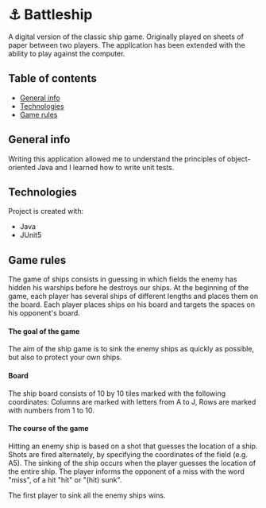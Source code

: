 # ⚓ Battleship
A digital version of the classic ship game.
Originally played on sheets of paper between two players. 
The application has been extended with the ability to play against the computer.

## Table of contents
* [General info](#general-info)
* [Technologies](#technologies)
* [Game rules](#game-rules)

## General info
Writing this application allowed me to understand the principles of object-oriented Java and I learned how to write unit tests.

## Technologies
Project is created with:
* Java
* JUnit5

## Game rules
The game of ships consists in guessing in which fields the enemy has hidden his warships before he destroys our ships. 
At the beginning of the game, each player has several ships of different lengths and places them on the board. 
Each player places ships on his board and targets the spaces on his opponent's board.

#### The goal of the game
The aim of the ship game is to sink the enemy ships as quickly as possible, but also to protect your own ships.

#### Board
The ship board consists of 10 by 10 tiles marked with the following coordinates:
Columns are marked with letters from A to J,
Rows are marked with numbers from 1 to 10.

#### The course of the game
Hitting an enemy ship is based on a shot that guesses the location of a ship. 
Shots are fired alternately, by specifying the coordinates of the field (e.g. A5). 
The sinking of the ship occurs when the player guesses the location of the entire ship. 
The player informs the opponent of a miss with the word "miss", of a hit "hit" or "(hit) sunk".

The first player to sink all the enemy ships wins.
